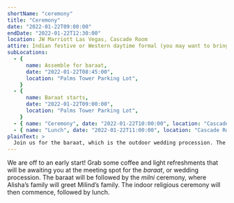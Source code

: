 ```yaml
---
shortName: "ceremony"
title: "Ceremony"
date: "2022-01-22T09:00:00"
endDate: "2022-01-22T12:30:00"
location: JW Marriott Las Vegas, Cascade Room
attire: Indian festive or Western daytime formal (you may want to bring a warm layer for the outdoor baraat)
subLocations:
  - {
      name: Assemble for baraat,
      date: "2022-01-22T08:45:00",
      location: "Palms Tower Parking Lot",
    }
  - {
      name: Baraat starts,
      date: "2022-01-22T09:00:00",
      location: "Palms Tower Parking Lot",
    }
  - { name: "Ceremony", date: "2022-01-22T10:00:00", location: "Cascade Room" }
  - { name: "Lunch", date: "2022-01-22T11:00:00", location: "Cascade Room" }
plainText: >
  Join us for the baraat, which is the outdoor wedding procession. The baraat will be followed by the indoor religious ceremony, then lunch.
---
```


We are off to an early start! Grab some coffee and light refreshments that will be awaiting you at the meeting spot for the _baraat_, or wedding procession. The baraat will be followed by the _milni_ ceremony, where Alisha’s family will greet Milind’s family. The indoor religious ceremony will then commence, followed by lunch.
